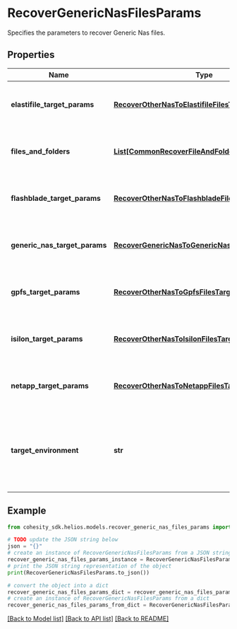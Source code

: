 # RecoverGenericNasFilesParams

Specifies the parameters to recover Generic Nas files.

## Properties

Name | Type | Description | Notes
------------ | ------------- | ------------- | -------------
**elastifile_target_params** | [**RecoverOtherNasToElastifileFilesTargetParams**](RecoverOtherNasToElastifileFilesTargetParams.md) | Specifies the params for an Elastifile recovery target. | [optional] 
**files_and_folders** | [**List[CommonRecoverFileAndFolderInfo]**](CommonRecoverFileAndFolderInfo.md) | Specifies the info about the files and folders to be recovered. | 
**flashblade_target_params** | [**RecoverOtherNasToFlashbladeFilesTargetParams**](RecoverOtherNasToFlashbladeFilesTargetParams.md) | Specifies the params for a Flashblade recovery target. | [optional] 
**generic_nas_target_params** | [**RecoverGenericNasToGenericNasFilesTargetParams**](RecoverGenericNasToGenericNasFilesTargetParams.md) | Specifies the params for a Generic Nas recovery target. | [optional] 
**gpfs_target_params** | [**RecoverOtherNasToGpfsFilesTargetParams**](RecoverOtherNasToGpfsFilesTargetParams.md) | Specifies the params for a GPFS recovery target. | [optional] 
**isilon_target_params** | [**RecoverOtherNasToIsilonFilesTargetParams**](RecoverOtherNasToIsilonFilesTargetParams.md) | Specifies the params for an Isilon recovery target. | [optional] 
**netapp_target_params** | [**RecoverOtherNasToNetappFilesTargetParams**](RecoverOtherNasToNetappFilesTargetParams.md) | Specifies the params for an Netapp recovery target. | [optional] 
**target_environment** | **str** | Specifies the environment of the recovery target. The corresponding params below must be filled out. | 

## Example

```python
from cohesity_sdk.helios.models.recover_generic_nas_files_params import RecoverGenericNasFilesParams

# TODO update the JSON string below
json = "{}"
# create an instance of RecoverGenericNasFilesParams from a JSON string
recover_generic_nas_files_params_instance = RecoverGenericNasFilesParams.from_json(json)
# print the JSON string representation of the object
print(RecoverGenericNasFilesParams.to_json())

# convert the object into a dict
recover_generic_nas_files_params_dict = recover_generic_nas_files_params_instance.to_dict()
# create an instance of RecoverGenericNasFilesParams from a dict
recover_generic_nas_files_params_from_dict = RecoverGenericNasFilesParams.from_dict(recover_generic_nas_files_params_dict)
```
[[Back to Model list]](../README.md#documentation-for-models) [[Back to API list]](../README.md#documentation-for-api-endpoints) [[Back to README]](../README.md)


